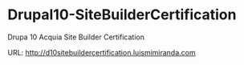 # Drupal10-SiteBuilderCertification
Drupa 10 Acquia Site Builder Certification

URL: http://d10sitebuildercertification.luismimiranda.com
